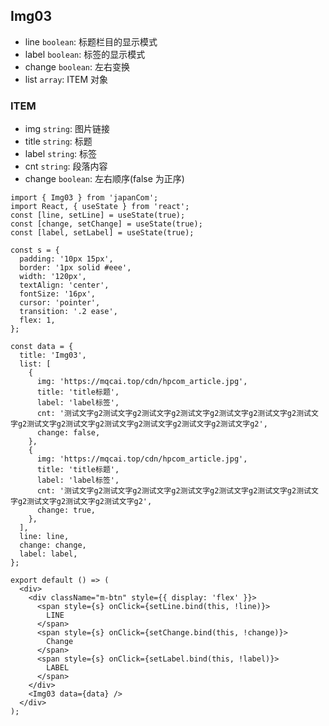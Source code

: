 ## Img03

- line `boolean`: 标题栏目的显示模式
- label `boolean`: 标签的显示模式
- change `boolean`: 左右变换
- list `array`: ITEM 对象

### ITEM

- img `string`: 图片链接
- title `string`: 标题
- label `string`: 标签
- cnt `string`: 段落内容
- change `boolean`: 左右顺序(false 为正序)

```tsx
import { Img03 } from 'japanCom';
import React, { useState } from 'react';
const [line, setLine] = useState(true);
const [change, setChange] = useState(true);
const [label, setLabel] = useState(true);

const s = {
  padding: '10px 15px',
  border: '1px solid #eee',
  width: '120px',
  textAlign: 'center',
  fontSize: '16px',
  cursor: 'pointer',
  transition: '.2 ease',
  flex: 1,
};

const data = {
  title: 'Img03',
  list: [
    {
      img: 'https://mqcai.top/cdn/hpcom_article.jpg',
      title: 'title标题',
      label: 'label标签',
      cnt: '测试文字g2测试文字g2测试文字g2测试文字g2测试文字g2测试文字g2测试文字g2测试文字g2测试文字g2测试文字g2测试文字g2测试文字g2测试文字g2',
      change: false,
    },
    {
      img: 'https://mqcai.top/cdn/hpcom_article.jpg',
      title: 'title标题',
      label: 'label标签',
      cnt: '测试文字g2测试文字g2测试文字g2测试文字g2测试文字g2测试文字g2测试文字g2测试文字g2测试文字g2测试文字g2',
      change: true,
    },
  ],
  line: line,
  change: change,
  label: label,
};

export default () => (
  <div>
    <div className="m-btn" style={{ display: 'flex' }}>
      <span style={s} onClick={setLine.bind(this, !line)}>
        LINE
      </span>
      <span style={s} onClick={setChange.bind(this, !change)}>
        Change
      </span>
      <span style={s} onClick={setLabel.bind(this, !label)}>
        LABEL
      </span>
    </div>
    <Img03 data={data} />
  </div>
);
```
